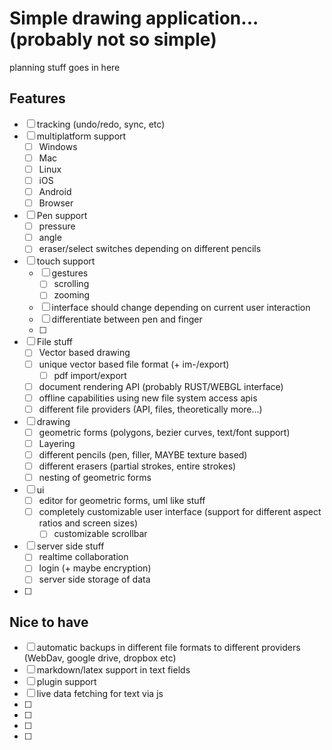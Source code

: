 # Simple drawing application... (probably not so simple)

planning stuff goes in here

## Features
- [ ] tracking (undo/redo, sync, etc)
- [ ] multiplatform support
    - [ ] Windows
    - [ ] Mac
    - [ ] Linux
    - [ ] iOS
    - [ ] Android
    - [ ] Browser
- [ ] Pen support
    - [ ] pressure
    - [ ] angle
    - [ ] eraser/select switches depending on different pencils
- [ ] touch support
    - [ ] gestures
        - [ ] scrolling
        - [ ] zooming
    - [ ] interface should change depending on current user interaction
    - [ ] differentiate between pen and finger
    - [ ] 
- [ ] File stuff
    - [ ] Vector based drawing
    - [ ] unique vector based file format (+ im-/export)
        - [ ] pdf import/export
    - [ ] document rendering API (probably RUST/WEBGL interface)
    - [ ] offline capabilities using new file system access apis
    - [ ] different file providers (API, files, theoretically more...)
- [ ] drawing
    - [ ] geometric forms (polygons, bezier curves, text/font support)
    - [ ] Layering
    - [ ] different pencils (pen, filler, MAYBE texture based)
    - [ ] different erasers (partial strokes, entire strokes)
    - [ ] nesting of geometric forms
- [ ] ui
    - [ ] editor for geometric forms, uml like stuff
    - [ ] completely customizable user interface (support for different aspect ratios and screen sizes)
        - [ ] customizable scrollbar
- [ ] server side stuff
    - [ ] realtime collaboration
    - [ ] login (+ maybe encryption)
    - [ ] server side storage of data
- [ ] 

## Nice to have
- [ ] automatic backups in different file formats to different providers (WebDav, google drive, dropbox etc)
- [ ] markdown/latex support in text fields
- [ ] plugin support
- [ ] live data fetching for text via js
- [ ] 
- [ ] 
- [ ] 
- [ ] 

